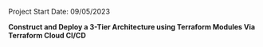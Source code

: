 Project Start Date: 09/05/2023

**Construct and Deploy a 3-Tier Architecture using Terraform Modules Via Terraform Cloud CI/CD**
